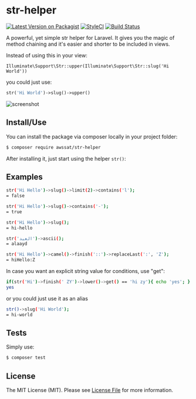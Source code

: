 # str-helper

[![Latest Version on Packagist](https://img.shields.io/packagist/v/awssat/str-helper.svg?style=flat-square)](https://packagist.org/packages/awssat/str-helper)
[![StyleCI](https://styleci.io/repos/111329905/shield?branch=master)](https://styleci.io/repos/111329905)
[![Build Status](https://img.shields.io/travis/awssat/str-helper/master.svg?style=flat-square)](https://travis-ci.org/awssat/str-helper)


A powerful, yet simple str helper for Laravel. It gives you the magic of method chaining and it's easier and shorter to be included in views.

Instead of using this in your view: 
```
Illuminate\Support\Str::upper(Illuminate\Support\Str::slug('Hi World'))
``` 
you could just use:
```php
str('Hi World')->slug()->upper()
```


![screenshot](https://pbs.twimg.com/media/DPBjIqdWAAEvZcA.png)


## Install/Use
You can install the package via composer locally in your project folder:

```bash
$ composer require awssat/str-helper
```

After installing it, just start using the helper `str()`: 

## Examples
```bash
str('Hi Hello')->slug()->limit(2)->contains('l');
= false
```

```bash
str('Hi Hello')->slug()->contains('-');
= true
```

```bash 
str('Hi Hello')->slug();
= hi-hello
```


```bash 
str('العيد')->ascii();
= alaayd
```

```bash
str('Hi Hello')->camel()->finish('::')->replaceLast(':', 'Z');
= hiHello:Z
```

In case you want an explicit string value for conditions, use "get":
```bash
if(str('Hi')->finish(' ZY')->lower()->get() == 'hi zy'){ echo 'yes'; }
yes
```

or you could just use it as an alias

```bash
str()->slug('Hi World');
= hi-world
```


## Tests
Simply use:
```bash
$ composer test
```

## License
The MIT License (MIT). Please see [License File](LICENSE.md) for more information.
